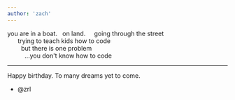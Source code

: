 ```yaml
---
author: 'zach'
---
```


you are in a boat. 
&nbsp;&nbsp;on land. 
&nbsp;&nbsp;&nbsp;&nbsp;going through the street  
&nbsp;&nbsp;&nbsp;&nbsp;&nbsp;&nbsp;trying to teach kids how to code  
&nbsp;&nbsp;&nbsp;&nbsp;&nbsp;&nbsp;&nbsp;&nbsp;but there is one problem  
&nbsp;&nbsp;&nbsp;&nbsp;&nbsp;&nbsp;&nbsp;&nbsp;&nbsp;&nbsp;...you don't know how to code

---

Happy birthday. To many dreams yet to come.

- @zrl
